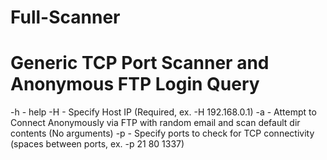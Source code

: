 # Full-Scanner
# Generic TCP Port Scanner and Anonymous FTP Login Query

  -h - help
  -H - Specify Host IP (Required, ex. -H 192.168.0.1)
  -a - Attempt to Connect Anonymously via FTP with random email and scan default dir contents (No arguments)
  -p - Specify ports to check for TCP connectivity (spaces between ports, ex. -p 21 80 1337)
